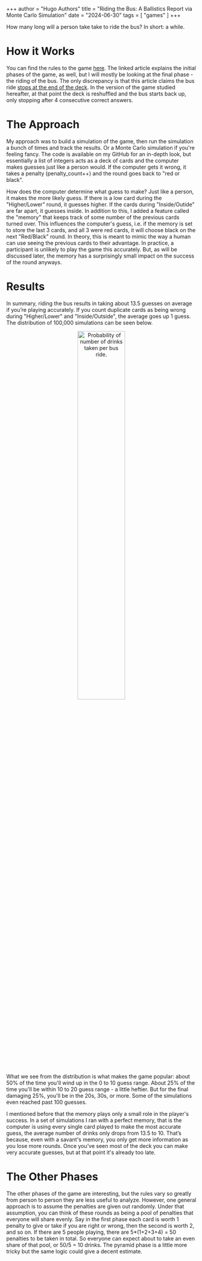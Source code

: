 +++
author = "Hugo Authors"
title = "Riding the Bus: A Ballistics Report via Monte Carlo Simulation"
date = "2024-06-30"
tags = [
    "games"
]
+++

How many long will a person take take to ride the bus? In short: a while. <!--more-->

# How it Works
You can find the rules to the game [here](https://drinkinggamezone.com/drinking-games/ride-the-bus/). The linked article explains the initial phases of the game, as well, but I will mostly be looking at the final phase - the riding of the bus.  The only discrepancy is that this article claims the bus ride [stops at the end of the deck](https://www.amazon.com/Charmin-Ultra-Bathroom-Tissue-White/dp/B086D4VR9M). In the version of the game studied hereafter, at that point the deck is reshuffled and the bus starts back up, only stopping after 4 consecutive correct answers.

# The Approach
My approach was to build a simulation of the game, then run the simulation a bunch of times and track the results. Or a Monte Carlo simulation if you're feeling fancy. The code is available on my GitHub for an in-depth look, but essentially a list of integers acts as a deck of cards and the computer makes guesses just like a person would. If the computer gets it wrong, it takes a penalty (penalty_count++) and the round goes back to "red or black".

How does the computer determine what guess to make? Just like a person, it makes the more likely guess. If there is a low card during the "Higher/Lower" round, it guesses higher. If the cards during "Inside/Outide" are far apart, it guesses inside. In addition to this, I added a feature called the "memory" that keeps track of some number of the previous cards turned over. This influences the computer's guess, i.e. if the memory is set to store the last 3 cards, and all 3 were red cards, it will choose black on the next "Red/Black" round. In theory, this is meant to mimic the way a human can use seeing the previous cards to their advantage. In practice, a participant is unlikely to play the game this accurately. But, as will be discussed later, the memory has a surprisingly small impact on the success of the round anyways.

# Results
In summary, riding the bus results in taking about 13.5 guesses on average if you’re playing accurately. If you count duplicate cards as being wrong during "Higher/Lower" and "Inside/Outside", the average goes up 1 guess. The distribution of 100,000 simulations can be seen below. 

<div style="text-align: center;">
  <img src="/images/bus-ride-dist.png" alt="Probability of number of drinks taken per bus ride." style="width:50%;">
</div>

What we see from the distribution is what makes the game popular: about 50% of the time you'll wind up in the 0 to 10 guess range. About 25% of the time you'll be within 10 to 20 guess range - a little heftier. But for the final damaging 25%, you'll be in the 20s, 30s, or more. Some of the simulations even reached past 100 guesses. 

I mentioned before that the memory plays only a small role in the player's success. In a set of simulations I ran with a perfect memory, that is the computer is using every single card played to make the most accurate guess, the average number of drinks only drops from 13.5 to 10. That’s because, even with a savant's memory, you only get more information as you lose more rounds. Once you’ve seen most of the deck you can make very accurate guesses, but at that point it's already too late.

# The Other Phases
The other phases of the game are interesting, but the rules vary so greatly from person to person they are less useful to analyze. However, one general approach is to assume the penalties are given out randomly. Under that assumption, you can think of these rounds as being a pool of penalties that everyone will share evenly. Say in the first phase each card is worth 1 penalty to give or take if you are right or wrong, then the second is worth 2, and so on. If there are 5 people playing, there are 5*(1+2+3+4) = 50 penalties to be taken in total. So everyone can expect about to take an even share of that pool, or 50/5 = 10 drinks. The pyramid phase is a little more tricky but the same logic could give a decent estimate.